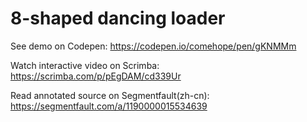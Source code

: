 # 8-shaped dancing loader

See demo on Codepen: https://codepen.io/comehope/pen/gKNMMm

Watch interactive video on Scrimba: https://scrimba.com/p/pEgDAM/cd339Ur

Read annotated source on Segmentfault(zh-cn): https://segmentfault.com/a/1190000015534639